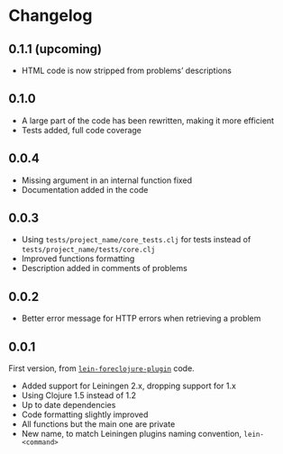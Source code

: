 # Changelog

## 0.1.1 (upcoming)

* HTML code is now stripped from problems’ descriptions

## 0.1.0

* A large part of the code has been rewritten, making it more efficient
* Tests added, full code coverage

## 0.0.4

* Missing argument in an internal function fixed
* Documentation added in the code

## 0.0.3

* Using `tests/project_name/core_tests.clj` for tests instead of
  `tests/project_name/tests/core.clj`
* Improved functions formatting
* Description added in comments of problems

## 0.0.2

* Better error message for HTTP errors when retrieving a problem

## 0.0.1

First version, from [`lein-foreclojure-plugin`][lfp] code.

* Added support for Leiningen 2.x, dropping support for 1.x
* Using Clojure 1.5 instead of 1.2
* Up to date dependencies
* Code formatting slightly improved
* All functions but the main one are private
* New name, to match Leiningen plugins naming convention, `lein-<command>`

[lfp]: https://github.com/broquaint/lein-foreclojure-plugin
